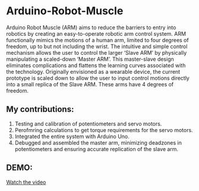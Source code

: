 # Arduino-Robot-Muscle
Arduino Robot Muscle (ARM) aims to reduce the barriers to entry into robotics by creating an easy-to-operate robotic arm control system. ARM functionally mimics the motions of a human arm, limited to four degrees of freedom, up to but not including the wrist. The  intuitive and simple control mechanism allows the user to control the larger ‘Slave ARM’ by physically manipulating a scaled-down ‘Master ARM’. This master-slave design eliminates complications and flattens the learning curves associated with the technology. Originally envisioned as a wearable device, the current prototype is scaled down to allow the user to input control motions directly into a small replica of the Slave ARM. These arms have 4 degrees of freedom. <br>

## My contributions:
1. Testing and calibration of potentiometers and servo motors.
2. Perofmring calculations to get torque requirements for the servo motors.
3. Integrated the entire system with Arduino Uno.
4. Debugged and assembled the master arm, minimizing deadzones in potentiometers and ensuring accurate replication of the slave arm.

## DEMO:
[Watch the video](/demo.mp4)




